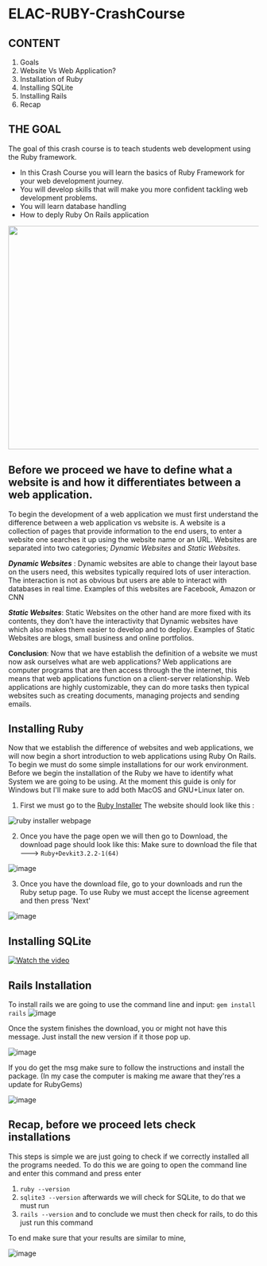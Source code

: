 # ELAC-RUBY-CrashCourse
## CONTENT
1. Goals
2. Website Vs Web Application?
3. Installation of Ruby
4. Installing SQLite
5. Installing Rails
6. Recap

## THE GOAL
The goal of this crash course is to teach students web development using the Ruby framework. 

- In this Crash Course you will learn the basics of Ruby Framework for your web development journey.
- You will develop skills that will make you more confident tackling web development problems.
- You will learn database handling
- How to deply Ruby On Rails application



<img src = "https://github.com/AngelinCS/ELAC-RUBY-CrashCourse/assets/59464059/6addd90d-6e4d-4a64-a10e-10476b4d81c8" width = "650" height= "450">

## Before we proceed we have to define what a website is and how it differentiates between a web application.

To begin the development of a web application we must first understand the difference between a web application vs website is. A website is a collection of pages that provide information to the end users, to enter a website one searches it up using the website name or an URL. Websites are separated into two categories; *Dynamic Websites* and *Static Websites*. 

***Dynamic Websites*** : Dynamic websites are able to change their layout base on the users need, this websites typically required lots of user interaction. The interaction is not as obvious but users are able to interact with databases in real time. Examples of this websites are Facebook, Amazon or CNN

***Static Websites***: Static Websites on the other hand are more fixed with its contents, they don’t have the interactivity that Dynamic websites have which also makes them easier to develop and to deploy. Examples of Static Websites are blogs, small business and online portfolios.

**Conclusion**: Now that we have establish the definition of a website we must now ask ourselves what are web applications? Web applications are computer programs that are then access through the the internet, this means that web applications function on a client-server relationship. Web applications are highly customizable, they can do more tasks then typical websites such as creating documents, managing projects and sending emails.

## Installing Ruby 

Now that we establish the difference of websites and web applications, we will now begin a short introduction to web applications using Ruby On Rails. To begin we must do some simple installations for our work environment. Before we begin the installation of the Ruby we have to identify what System we are going to be using. At the moment this guide is only for Windows but I'll make sure to add both MacOS and GNU+Linux later on.


1. First we must go to the [Ruby Installer](https://rubyinstaller.org/)
   The website should look like this :
    
![ruby installer webpage](https://github.com/AngelinCS/ELAC-RUBY-CrashCourse/assets/59464059/7767b591-9919-4eb5-83f8-a7697b069844)

2. Once you have the page open we will then go to Download, the download page should look like this:
Make sure to download the file that ---> `Ruby+Devkit3.2.2-1(64)`

![image](https://github.com/AngelinCS/ELAC-RUBY-CrashCourse/assets/59464059/a49064d0-4348-49de-b713-a77a77d65707)

3. Once you have the download file, go to your downloads and run the Ruby setup page. To use Ruby we must accept the license agreement and then press 'Next'

![image](https://github.com/AngelinCS/ELAC-RUBY-CrashCourse/assets/59464059/a25835dd-01fe-4d78-b32d-d0512db981b3)



  

## Installing SQLite

[![Watch the video](https://img.youtube.com/vi/watch?v=5ZkC_WE2W6s/https://github.com/AngelinCS/ELAC-RUBY-CrashCourse/assets/59464059/7d75bf0b-eb05-4ad9-84e6-dedf9b807818)](https://www.youtube.com/watch?v=5ZkC_WE2W6s)



## Rails Installation 

To install rails we are going to use the command line and input:
`gem install rails`
![image](https://github.com/AngelinCS/ELAC-RUBY-CrashCourse/assets/59464059/ab86c71d-2af5-4965-8f58-a86c23b9fc67)

Once the system finishes the download, you or might not have this message. Just install the new version if it those pop up.

![image](https://github.com/AngelinCS/ELAC-RUBY-CrashCourse/assets/59464059/9ab842fc-a183-4003-a9c8-331375c017b9)

If you do get the msg make sure to follow the instructions and install the package. (In my case the computer is making me aware that they'res a update for RubyGems)

![image](https://github.com/AngelinCS/ELAC-RUBY-CrashCourse/assets/59464059/7aba4f4c-effd-4feb-9103-6f0826cc0fb6)


## Recap, before we proceed lets check installations

This steps is simple we are just going to check if we correctly installed all the programs needed. To do this we are going to open the command line and enter this command and press enter
1. `ruby --version`
2. `sqlite3 --version`
afterwards we will check for SQLite, to do that we must run 
3. `rails --version`
and to conclude we must then check for rails, to do this just run this command 

To end make sure that your results are similar to mine, 

![image](https://github.com/AngelinCS/ELAC-RUBY-CrashCourse/assets/59464059/53930aef-24e9-464b-aa9b-037cf5c8cfdd)












